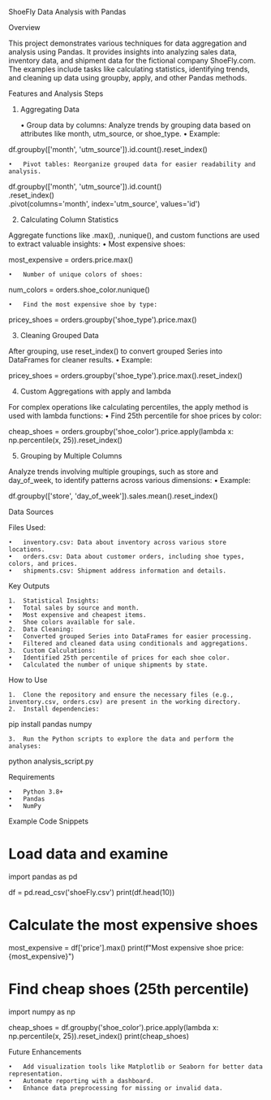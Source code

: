 ShoeFly Data Analysis with Pandas

Overview

This project demonstrates various techniques for data aggregation and analysis using Pandas. It provides insights into analyzing sales data, inventory data, and shipment data for the fictional company ShoeFly.com. The examples include tasks like calculating statistics, identifying trends, and cleaning up data using groupby, apply, and other Pandas methods.

Features and Analysis Steps

1. Aggregating Data

	•	Group data by columns: Analyze trends by grouping data based on attributes like month, utm_source, or shoe_type.
	•	Example:

df.groupby(['month', 'utm_source']).id.count().reset_index()


	•	Pivot tables: Reorganize grouped data for easier readability and analysis.

df.groupby(['month', 'utm_source']).id.count()\
    .reset_index()\
    .pivot(columns='month', index='utm_source', values='id')

2. Calculating Column Statistics

Aggregate functions like .max(), .nunique(), and custom functions are used to extract valuable insights:
	•	Most expensive shoes:

most_expensive = orders.price.max()


	•	Number of unique colors of shoes:

num_colors = orders.shoe_color.nunique()


	•	Find the most expensive shoe by type:

pricey_shoes = orders.groupby('shoe_type').price.max()

3. Cleaning Grouped Data

After grouping, use reset_index() to convert grouped Series into DataFrames for cleaner results.
	•	Example:

pricey_shoes = orders.groupby('shoe_type').price.max().reset_index()

4. Custom Aggregations with apply and lambda

For complex operations like calculating percentiles, the apply method is used with lambda functions:
	•	Find 25th percentile for shoe prices by color:

cheap_shoes = orders.groupby('shoe_color').price.apply(lambda x: np.percentile(x, 25)).reset_index()

5. Grouping by Multiple Columns

Analyze trends involving multiple groupings, such as store and day_of_week, to identify patterns across various dimensions:
	•	Example:

df.groupby(['store', 'day_of_week']).sales.mean().reset_index()

Data Sources

Files Used:

	•	inventory.csv: Data about inventory across various store locations.
	•	orders.csv: Data about customer orders, including shoe types, colors, and prices.
	•	shipments.csv: Shipment address information and details.

Key Outputs

	1.	Statistical Insights:
	•	Total sales by source and month.
	•	Most expensive and cheapest items.
	•	Shoe colors available for sale.
	2.	Data Cleaning:
	•	Converted grouped Series into DataFrames for easier processing.
	•	Filtered and cleaned data using conditionals and aggregations.
	3.	Custom Calculations:
	•	Identified 25th percentile of prices for each shoe color.
	•	Calculated the number of unique shipments by state.

How to Use

	1.	Clone the repository and ensure the necessary files (e.g., inventory.csv, orders.csv) are present in the working directory.
	2.	Install dependencies:

pip install pandas numpy


	3.	Run the Python scripts to explore the data and perform the analyses:

python analysis_script.py

Requirements

	•	Python 3.8+
	•	Pandas
	•	NumPy

Example Code Snippets

# Load data and examine
import pandas as pd

df = pd.read_csv('shoeFly.csv')
print(df.head(10))

# Calculate the most expensive shoes
most_expensive = df['price'].max()
print(f"Most expensive shoe price: {most_expensive}")

# Find cheap shoes (25th percentile)
import numpy as np

cheap_shoes = df.groupby('shoe_color').price.apply(lambda x: np.percentile(x, 25)).reset_index()
print(cheap_shoes)

Future Enhancements

	•	Add visualization tools like Matplotlib or Seaborn for better data representation.
	•	Automate reporting with a dashboard.
	•	Enhance data preprocessing for missing or invalid data.
